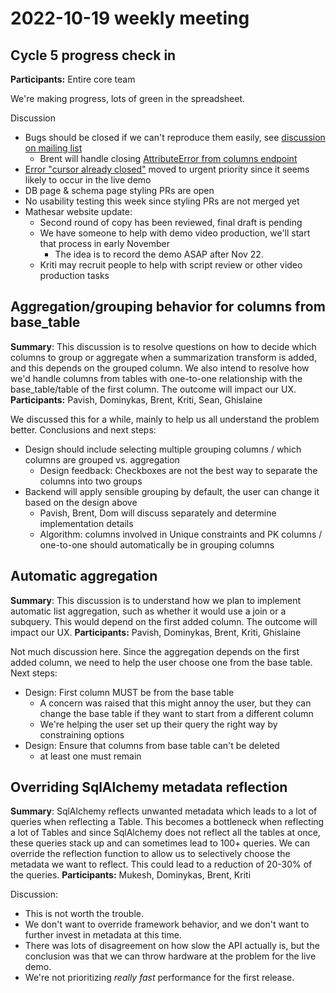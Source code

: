 # 2022-10-19 weekly meeting

## Cycle 5 progress check in
**Participants:** Entire core team

We're making progress, lots of green in the spreadsheet. 

Discussion
- Bugs should be closed if we can't reproduce them easily, see [discussion on mailing list](https://groups.google.com/a/mathesar.org/g/mathesar-developers/c/t_AGHCxjapc/m/MST6jIe0AgAJ)
    - Brent will handle closing [AttributeError from columns endpoint](https://github.com/centerofci/mathesar/issues/1791)
- [Error "cursor already closed"](https://github.com/centerofci/mathesar/issues/1549) moved to urgent priority since it seems likely to occur in the live demo
- DB page & schema page styling PRs are open
- No usability testing this week since styling PRs are not merged yet
- Mathesar website update:
    - Second round of copy has been reviewed, final draft is pending
    - We have someone to help with demo video production, we'll start that process in early November
        - The idea is to record the demo ASAP after Nov 22.
    - Kriti may recruit people to help with script review or other video production tasks

## Aggregation/grouping behavior for columns from base_table
**Summary**: This discussion is to resolve questions on how to decide which columns to group or aggregate when a summarization transform is added, and this depends on the grouped column. We also intend to resolve how we'd handle columns from tables with one-to-one relationship with the base_table/table of the first column. The outcome will impact our UX.
**Participants:** Pavish, Dominykas, Brent, Kriti, Sean, Ghislaine

We discussed this for a while, mainly to help us all understand the problem better. Conclusions and next steps:
- Design should include selecting multiple grouping columns / which columns are grouped vs. aggregation
    - Design feedback: Checkboxes are not the best way to separate the columns into two groups
- Backend will apply sensible grouping by default, the user can change it based on the design above
    - Pavish, Brent, Dom will discuss separately and determine implementation details
    - Algorithm: columns involved in Unique constraints and PK columns / one-to-one should automatically be in grouping columns

## Automatic aggregation
**Summary**: This discussion is to understand how we plan to implement automatic list aggregation, such as whether it would use a join or a subquery. This would depend on the first added column. The outcome will impact our UX.
**Participants:** Pavish, Dominykas, Brent, Kriti, Ghislaine

Not much discussion here. Since the aggregation depends on the first added column, we need to help the user choose one from the base table. Next steps:
- Design: First column MUST be from the base table 
    - A concern was raised that this might annoy the user, but they can change the base table if they want to start from a different column
    - We're helping the user set up their query the right way by constraining options
- Design: Ensure that columns from base table can't be deleted
    - at least one must remain
    
## Overriding SqlAlchemy metadata reflection
**Summary**: SqlAlchemy reflects unwanted metadata which leads to a lot of queries when reflecting a Table. This becomes a bottleneck when reflecting a lot of Tables and since SqlAlchemy does not reflect all the tables at once, these queries stack up and can sometimes lead to 100+ queries. We can override the reflection function to allow us to selectively choose the metadata we want to reflect. This could lead to a reduction of 20-30% of the queries.
**Participants:** Mukesh, Dominykas, Brent, Kriti

Discussion:
- This is not worth the trouble.
- We don't want to override framework behavior, and we don't want to further invest in metadata at this time.
- There was lots of disagreement on how slow the API actually is, but the conclusion was that we can throw hardware at the problem for the live demo.
- We're not prioritizing _really fast_ performance for the first release.